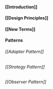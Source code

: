 #### [[Introduction]]
#### [[Design Principles]]
#### [[New Terms]]

#### Patterns
###### [[Adapter Pattern]]
###### [[Strategy Pattern]]
###### [[Observer Pattern]]